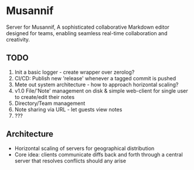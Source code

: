 # Musannif

Server for Musannif, A sophisticated collaborative Markdown editor designed for teams, enabling seamless real-time collaboration and creativity.

## TODO

1. Init a basic logger - create wrapper over zerolog?
2. CI/CD: Publish new 'release' whenever a tagged commit is pushed
3. Mete out system architecture - how to approach horizontal scaling?
4. v1.0 File/'Note' management on disk & simple web-client for single user to create/edit their notes
5. Directory/Team management
6. Note sharing via URL - let guests view notes
7. ???

## Architecture

- Horizontal scaling of servers for geographical distribution
- Core idea: clients communicate diffs back and forth through a central server that resolves conflicts should any arise
